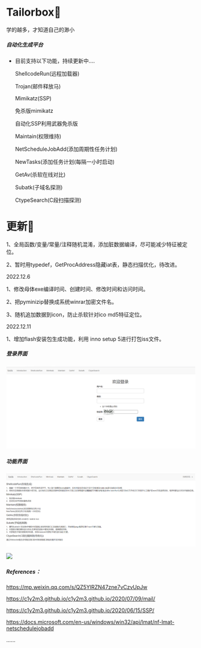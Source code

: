 # Tailorbox🚀
学的越多，才知道自己的渺小
##### 自动化生成平台

- 目前支持以下功能，持续更新中....  

  ShellcodeRun(远程加载器)  
  
  Trojan(邮件释放马)
  
  Mimikatz(SSP)
  
  免杀版mimikatz
  
  自动化SSP利用武器免杀版
  
  Maintain(权限维持)
  
  NetScheduleJobAdd(添加周期性任务计划)
  
  NewTasks(添加任务计划(每隔一小时启动)
  
  GetAv(杀软在线对比)
  
  Subatk(子域名探测)
  
  CtypeSearch(C段扫描探测)
  
# 更新🚀
1、全局函数/变量/常量/注释随机混淆，添加脏数据编译，尽可能减少特征被定位。

2、暂时用typedef，GetProcAddress隐藏iat表，静态扫描优化，待改进。 

2022.12.6

1、修改母体exe编译时间、创建时间、修改时间和访问时间。 

2、把pyminizip替换成系统winrar加密文件名。 

3、随机追加数据到icon，防止杀软针对ico md5特征定位。

2022.12.11

1、增加flash安装包生成功能，利用 inno setup 5进行打包iss文件。



##### 登录界面

![](https://raw.githubusercontent.com/c1y2m3/Tailorbox/main/images/login.png)

##### 功能界面

![](https://raw.githubusercontent.com/c1y2m3/Tailorbox/main/images/start.png)

![](https://c1y2m3.oss-cn-beijing.aliyuncs.com/1.gif)


##### References：

https://mp.weixin.qq.com/s/QZ5YlRZN47zne7vCzvUpJw

https://c1y2m3.github.io/c1y2m3.github.io/2020/07/09/mail/

https://c1y2m3.github.io/c1y2m3.github.io/2020/06/15/SSP/  

https://docs.microsoft.com/en-us/windows/win32/api/lmat/nf-lmat-netschedulejobadd  

......

